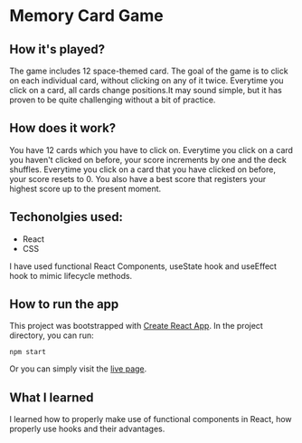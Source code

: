 # Memory Card Game
## How it's played?
The game includes 12 space-themed card. The goal of the game is to click on each individual card, without clicking on any of it twice. Everytime you click on a card, all cards change positions.It may sound simple, but it has proven to be quite challenging without a bit of practice. 
## How does it work?
You have 12 cards which you have to click on. Everytime you click on a card you haven't clicked on before, your score increments by one and the deck shuffles. Everytime you click on a card that you have clicked on before, your score resets to 0. You also have a best score that registers your highest score up to the present moment.
## Techonolgies used:
* React
* CSS

I have used functional React Components, useState hook and useEffect hook to mimic lifecycle methods.
## How to run the app
This project was bootstrapped with [Create React App](https://github.com/facebook/create-react-app). In the project directory, you can run:
```
npm start
```
Or you can simply visit the [live page](https://anabargau.github.io/memory-card/).
## What I learned
I learned how to properly make use of functional components in React, how properly use hooks and their advantages.
